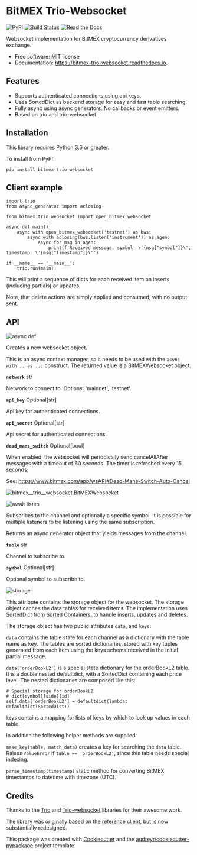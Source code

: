 # BitMEX Trio-Websocket


[![PyPI](https://img.shields.io/pypi/v/bitmex_trio_websocket.svg)](https://pypi.python.org/pypi/bitmex-trio-websocket)
[![Build Status](https://img.shields.io/travis/com/andersea/bitmex-trio-websocket.svg)](https://travis-ci.com/andersea/bitmex-trio-websocket)
[![Read the Docs](https://readthedocs.org/projects/bitmex-trio-websocket/badge/?version=latest)](https://bitmex-trio-websocket.readthedocs.io/en/latest/?badge=latest)

Websocket implementation for BitMEX cryptocurrency derivatives exchange.

* Free software: MIT license
* Documentation: https://bitmex-trio-websocket.readthedocs.io.

## Features

* Supports authenticated connections using api keys.
* Uses SortedDict as backend storage for easy and fast table searching.
* Fully async using async generators. No callbacks or event emitters.
* Based on trio and trio-websocket.

## Installation

This library requires Python 3.6 or greater. 

To install from PyPI:

    pip install bitmex-trio-websocket

## Client example

    import trio
    from async_generator import aclosing

    from bitmex_trio_websocket import open_bitmex_websocket

    async def main():
        async with open_bitmex_websocket('testnet') as bws:
            async with aclosing(bws.listen('instrument')) as agen:
                async for msg in agen:
                    print(f'Received message, symbol: \'{msg["symbol"]}\', timestamp: \'{msg["timestamp"]}\'')

    if __name__ == '__main__':
        trio.run(main)

This will print a sequence of dicts for each received item on inserts (including partials) or updates.

Note, that delete actions are simply applied and consumed, with no output sent.

## API

![async def](https://img.shields.io/badge/async%20with-open__bitmex__websocket(network%2C%20api__key%2C%20api__secret%2C%20*%2C%20dead_mans_switch)-blue)

Creates a new websocket object.

This is an async context manager, so it needs to be used with the `async with .. as ..:` construct. The returned value is a BitMEXWebsocket object.

**`network`** str

Network to connect to. Options: 'mainnet', 'testnet'.

**`api_key`** Optional\[str\]

Api key for authenticated connections. 

**`api_secret`** Optional\[str\]

Api secret for authenticated connections.

**`dead_mans_switch`** Optional\[bool\]

When enabled, the websocket will periodically send cancelAllAfter messages with a timeout of 60 seconds. The timer is refreshed every 15 seconds.

See: https://www.bitmex.com/app/wsAPI#Dead-Mans-Switch-Auto-Cancel

![bitmex__trio__websocket.BitMEXWebsocket](https://img.shields.io/badge/class-bitmex__trio__websocket.BitMEXWebsocket-blue?style=flat-square)


![await listen](https://img.shields.io/badge/await-listen(table,%20symbol=None)-green)

Subscribes to the channel and optionally a specific symbol. It is possible for multiple listeners
to be listening using the same subscription.

Returns an async generator object that yields messages from the channel.

**`table`** str

Channel to subscribe to.

**`symbol`** Optional[str]

Optional symbol to subscribe to.

![storage](https://img.shields.io/badge/attribute-storage-teal)

This attribute contains the storage object for the websocket. The storage object caches the data tables for received
items. The implementation uses SortedDict from [Sorted Containers](http://www.grantjenks.com/docs/sortedcontainers/index.html),
to handle inserts, updates and deletes.

The storage object has two public attributes `data`, and `keys`.

`data` contains the table state for each channel as a dictionary with the table name as key. The tables are sorted dictionaries, stored with key tuples generated from each item using the keys schema received in the initial partial message.

`data['orderBookL2']` is a special state dictionary for the orderBookL2 table. It is a double nested defaultdict, with a SortedDict containing each price level. The nested dictionaries are composed like this:

    # Special storage for orderBookL2
    # dict[symbol][side][id]
    self.data['orderBookL2'] = defaultdict(lambda: defaultdict(SortedDict))

`keys` contains a mapping for lists of keys by which to look up values in each table.

In addition the following helper methods are supplied:

`make_key(table, match_data)` creates a key for searching the `data` table. Raises `ValueError` if `table == 'orderBookL2'`, since this table needs special indexing.

`parse_timestamp(timestamp)` static method for converting BitMEX timestamps to datetime with timezone (UTC).

## Credits

Thanks to the [Trio](https://github.com/python-trio/trio) and [Trio-websocket](https://github.com/HyperionGray/trio-websocket) libraries for their awesome work.

The library was originally based on the [reference client](https://github.com/BitMEX/api-connectors/tree/master/official-ws), but is now substantially redesigned.

This package was created with [Cookiecutter](https://github.com/audreyr/cookiecutter) and the [audreyr/cookiecutter-pypackage](https://github.com/audreyr/cookiecutter-pypackage) project template.
